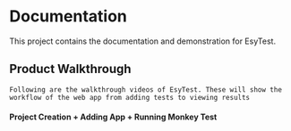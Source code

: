 # Documentation
   This project contains the documentation and demonstration for EsyTest.

## Product Walkthrough
    Following are the walkthrough videos of EsyTest. These will show the workflow of the web app from adding tests to viewing results
    
#### Project Creation + Adding App + Running Monkey Test
   
